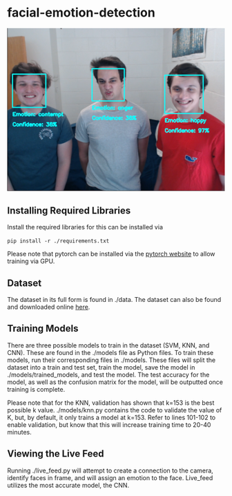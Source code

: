 # facial-emotion-detection

![Facial Emotion Detection](./labeled_faces.png)

## Installing Required Libraries
Install the required libraries for this can be installed via

`pip install -r ./requirements.txt`

Please note that pytorch can be installed via the [pytorch website](https://pytorch.org/get-started/locally/) to allow training via GPU.
## Dataset

The dataset in its full form is found in ./data. The dataset can also be found and downloaded online [here](https://www.kaggle.com/datasets/noamsegal/affectnet-training-data/data).

## Training Models

There are three possible models to train in the dataset (SVM, KNN, and CNN). These are found in the ./models file as Python files. To train these models, run their corresponding files in ./models. These files will split the dataset into a train and test set, train the model, save the model in ./models/trained_models, and test the model. The test accuracy for the model, as well as the confusion matrix for the model, will be outputted once training is complete.

Please note that for the KNN, validation has shown that k=153 is the best possible k value. ./models/knn.py contains the code to validate the value of K, but, by default, it only trains a model at k=153. Refer to lines 101-102 to enable validation, but know that this will increase training time to 20-40 minutes.

## Viewing the Live Feed

Running ./live_feed.py will attempt to create a connection to the camera, identify faces in frame, and will assign an emotion to the face. Live_feed utilizes the most accurate model, the CNN.